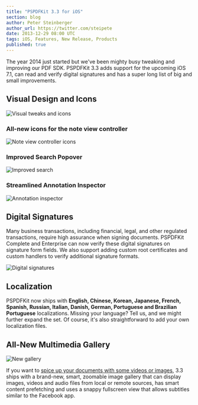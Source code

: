```yaml
---
title: "PSPDFKit 3.3 for iOS"
section: blog
author: Peter Steinberger
author_url: https://twitter.com/steipete
date: 2013-12-29 08:00 UTC
tags: iOS, Features, New Release, Products
published: true
---
```


The year 2014 just started but we've been mighty busy tweaking and improving our PDF SDK. PSPDFKit 3.3 adds support for the upcoming iOS 7.1, can read and verify digital signatures and has a super long list of big and small improvements.

## Visual Design and Icons

![Visual tweaks and icons](/images/blog/2013/pspdfkit-3-3/visual-tweaks-and-icons.png)

### All-new icons for the note view controller
![Note view controller icons](/images/blog/2013/pspdfkit-3-3/note-view-icons.png)

### Improved Search Popover
![Improved search](/images/blog/2013/pspdfkit-3-3/search-popover.png)

### Streamlined Annotation Inspector
 ![Annotation inspector](/images/blog/2013/pspdfkit-3-3/annotation-inspector.png)

## Digital Signatures
Many business transactions, including financial, legal, and other regulated transactions, require high assurance when signing documents.
PSPDFKit Complete and Enterprise can now verify these digital signatures on signature form fields.
We also support adding custom root certificates and custom handlers to verify additional signature formats.

![Digital signatures](/images/blog/2013/pspdfkit-3-3/digital-signatures.png)

## Localization
PSPDFKit now ships with **English, Chinese, Korean, Japanese, French, Spanish, Russian, Italian, Danish, German, Portuguese and Brazilian Portuguese** localizations. Missing your language? Tell us, and we might further expand the set. Of course, it's also straightforward to add your own localization files.

## All-New Multimedia Gallery
![New gallery](/images/blog/2013/pspdfkit-3-3/new-gallery.png)

If you want to [spice up your documents with some videos or images](https://github.com/PSPDFKit/PSPDFKit-Demo/wiki/Adding-a-Gallery-to-a-PDF), 3.3 ships with a brand-new, smart, zoomable image gallery that can display images, videos and audio files from local or remote sources, has smart content prefetching and uses a snappy fullscreen view that allows subtitles similar to the Facebook app.
